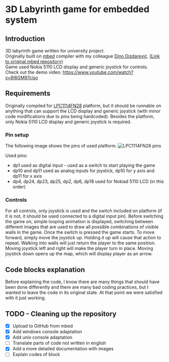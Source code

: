 # 3D Labyrinth game for embedded system

## Introduction

3D labyrinth game written for university project.  
Originally built on [mbed](https://www.mbed.com/en/) compiler with my colleague [Dino Dizdarević](https://github.com/dizda13). [(Link to original mbed repository)](https://developer.mbed.org/users/pai2015dinodizdarevi/code/NoviLabirnt3D/)  
Game used Nokia 5110 LCD display and generic joystick for controls.  
Check out the demo video: https://www.youtube.com/watch?v=8I6GM97ciso

## Requirements

Originally compiled for [LPC1114FN28](https://developer.mbed.org/users/ytsuboi/notebook/getting-started-with-mbed-lpc1114/) platform, but it should be runnable on anything that can support the LCD display and generic joystick (with minor code modifications due to pins being hardcoded).
Besides the platform, only Nokia 5110 LCD display and generic joystick is required.

### Pin setup

The following image shows the pins of used platform.
![LPC1114FN28 pins](https://developer.mbed.org/media/uploads/okano/pinout_dip28-20131006-.png)

Used pins:
 * dp1 used as digital input - used as a switch to start playing the game
 * dp10 and dp11 used as analog inputs for joystick, dp10 for y axis and dp11 for x axis
 * dp4, dp24, dp23, dp25, dp2, dp6, dp18 used for Nokiad 5110 LCD (in this order)
 
### Controls

For all controls, only joystick is used and the switch included on platform (if it is not, it should be used connected to a digital input pin).
Before switching the game on, simple looping animation is displayed, switching between different images that are used to draw all possible combinations of visible walls in the game.
Once the switch is pressed the game starts. To move forward, simply move the joystick up. Holding it up will cause that action to repeat. Walking into walls will just return the player to the same position.
Moving joystick left and right will make the player turn in place. Moving joystick down opens up the map, which will display player as an arrow.

## Code blocks explanation

Before explaining the code, I know there are many things that should have been done differently and there are many bad coding practices,
but I wanted to leave the code in its original state. At that point we were satisfied with it just working.

## TODO - Cleaning up the repository  
- [x] Upload to GitHub from mbed  
- [x] Add windows console adaptation  
- [x] Add unix console adaptation  
- [ ] Translate parts of code not written in english  
- [x] Add a more detailed documentation with images  
- [ ] Explain codes of block
